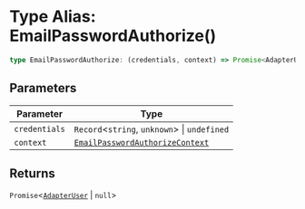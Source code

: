 # Type Alias: EmailPasswordAuthorize()

```ts
type EmailPasswordAuthorize: (credentials, context) => Promise<AdapterUser | null>;
```

## Parameters

| Parameter | Type |
| ------ | ------ |
| `credentials` | `Record`\<`string`, `unknown`\> \| `undefined` |
| `context` | [`EmailPasswordAuthorizeContext`](Interface.EmailPasswordAuthorizeContext.md) |

## Returns

`Promise`\<[`AdapterUser`](Interface.AdapterUser.md) \| `null`\>
